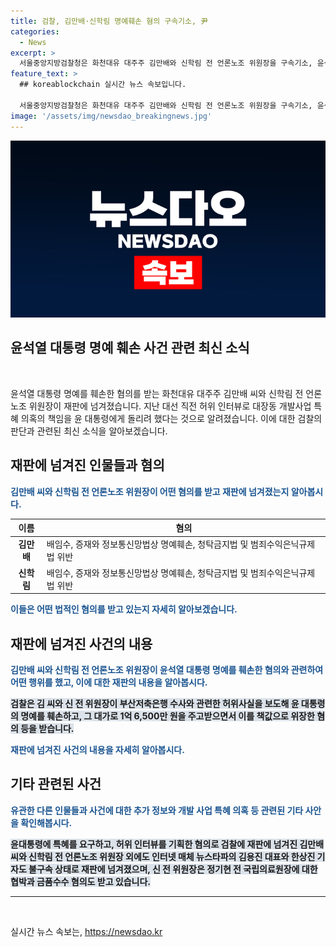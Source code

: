 ```yaml
---
title: 검찰, 김만배·신학림 명예훼손 혐의 구속기소, 尹
categories:
  - News
excerpt: >
  서울중앙지방검찰청은 화천대유 대주주 김만배와 신학림 전 언론노조 위원장을 구속기소, 윤석열 대통령의 명예를 훼손한 혐의와 다른 법 위반 혐의로 재판에 넘겼다. 김 씨와 신 전 위원장은 허위인터뷰를 통해 대통령에게 특혜를 요구하고 대가로 돈을 받았다는 혐의도 받고 있다. 검찰은 뉴스타파 등의 매체와 공모해 허위 사실을 보도한 김용진 대표와 한상진 기자도 재판에 넘겼다.
feature_text: >
  ## koreablockchain 실시간 뉴스 속보입니다.

  서울중앙지방검찰청은 화천대유 대주주 김만배와 신학림 전 언론노조 위원장을 구속기소, 윤석열 대통령의 명예를 훼손한 혐의와 다른 법 위반 혐의로 재판에 넘겼다. 김 씨와 신 전 위원장은 허위인터뷰를 통해 대통령에게 특혜를 요구하고 대가로 돈을 받았다는 혐의도 받고 있다. 검찰은 뉴스타파 등의 매체와 공모해 허위 사실을 보도한 김용진 대표와 한상진 기자도 재판에 넘겼다.
image: '/assets/img/newsdao_breakingnews.jpg'
---
```


<p><img src="/assets/img/newsdao_breakingnews.jpg" alt="koreablockchain 속보" /></p>

<h2>윤석열 대통령 명예 훼손 사건 관련 최신 소식</h2>

<p data-ke-size="size16">&nbsp;</p>

<p>윤석열 대통령 명예를 훼손한 혐의를 받는 화천대유 대주주 김만배 씨와 신학림 전 언론노조 위원장이 재판에 넘겨졌습니다. 지난 대선 직전 허위 인터뷰로 대장동 개발사업 특혜 의혹의 책임을 윤 대통령에게 돌리려 했다는 것으로 알려졌습니다. 이에 대한 검찰의 판단과 관련된 최신 소식을 알아보겠습니다.</p>

<h2 data-ke-size="size26">재판에 넘겨진 인물들과 혐의</h2>

<p><b><span style="color: #1a5490;">김만배 씨와 신학림 전 언론노조 위원장이 어떤 혐의를 받고 재판에 넘겨졌는지 알아봅시다.</span></b></p>

<table>
    <thead>
        <tr>
            <th>이름</th>
            <th>혐의</th>
        </tr>
    </thead>
    <tbody>
        <tr>
            <td style="text-align: center; height: 17px;"><b>김만배</b></td>
            <td>배임수, 증재와 정보통신망법상 명예훼손, 청탁금지법 및 범죄수익은닉규제법 위반</td>
        </tr>
        <tr>
            <td style="text-align: center; height: 17px;"><b>신학림</b></td>
            <td>배임수, 증재와 정보통신망법상 명예훼손, 청탁금지법 및 범죄수익은닉규제법 위반</td>
        </tr>       
    </tbody>
</table>

<p><b><span style="color: #1a5490;">이들은 어떤 법적인 혐의를 받고 있는지 자세히 알아보겠습니다.</span></b></p>

<h2 data-ke-size="size26">재판에 넘겨진 사건의 내용</h2>

<p><b><span style="color: #1a5490;">김만배 씨와 신학림 전 언론노조 위원장이 윤석열 대통령 명예를 훼손한 혐의와 관련하여 어떤 행위를 했고, 이에 대한 재판의 내용을 알아봅시다.</span></b></p>

<p><b><span style="background-color: #21538527;">검찰은 김 씨와 신 전 위원장이 부산저축은행 수사와 관련한 허위사실을 보도해 윤 대통령의 명예를 훼손하고, 그 대가로 1억 6,500만 원을 주고받으면서 이를 책값으로 위장한 혐의 등을 받습니다.</span></b></p>

<p><b><span style="color: #1a5490;">재판에 넘겨진 사건의 내용을 자세히 알아봅시다.</span></b></p>

<h2 data-ke-size="size26">기타 관련된 사건</h2>

<p><b><span style="color: #1a5490;">유관한 다른 인물들과 사건에 대한 추가 정보와 개발 사업 특혜 의혹 등 관련된 기타 사안을 확인해봅시다.</span></b></p>

<p><b><span style="background-color: #21538527;">윤대통령에 특혜를 요구하고, 허위 인터뷰를 기획한 혐의로 검찰에 재판에 넘겨진 김만배 씨와 신학림 전 언론노조 위원장 외에도 인터넷 매체 뉴스타파의 김용진 대표와 한상진 기자도 불구속 상태로 재판에 넘겨졌으며, 신 전 위원장은 정기현 전 국립의료원장에 대한 협박과 금품수수 혐의도 받고 있습니다.</span></b></p>

<hr>

<p data-ke-size="size16">&nbsp;</p>
실시간 뉴스 속보는, <a href="https://newsdao.kr" rel="dofollow">https://newsdao.kr</a>


